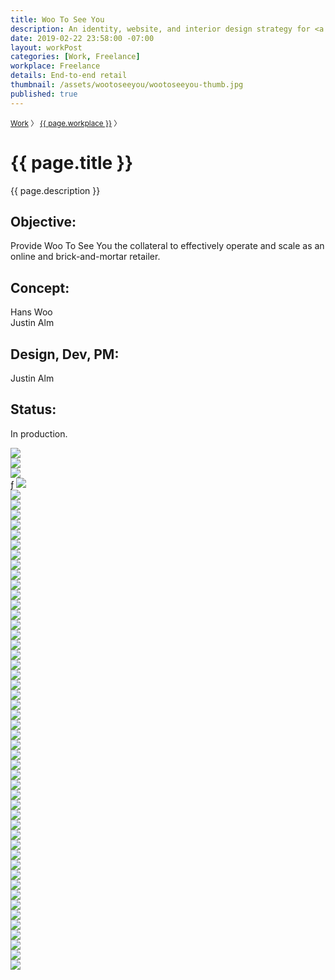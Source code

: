 ```yaml
---
title: Woo To See You
description: An identity, website, and interior design strategy for <a href="http://wootoseeyou.com/">Woo To See You</a>—facilitating curation, inclusivity, and Avante-garde fun.
date: 2019-02-22 23:58:00 -07:00
layout: workPost
categories: [Work, Freelance]
workplace: Freelance
details: End-to-end retail
thumbnail: /assets/wootoseeyou/wootoseeyou-thumb.jpg
published: true
---
```


<div class="mw-1024  u-mar-auto  u-mar-b05">
    <p class="as-h4  u-noMargin  c-grey03"><small><a class="u-cleanLink  u-text-noUnderline" href="/">Work</a>&nbsp;〉&nbsp;<a class="u-cleanLink  u-text-noUnderline" href="/#freelance-projects">{{ page.workplace }}</a>&nbsp;〉</small></p>
    <h1 class="u-noMargin  u-mar-b00"><strong>{{ page.title }}</strong></h1>
    <p class="as-h3  u-noMargin" style="max-width: 100%;">{{ page.description }}</p>
    <div class="project-metadata  u-mar-auto  u-mar-t05  u-mar-b00">
        <div class="objective">
            <h2 class="as-h5  u-noMargin  u-mar-b01"><strong>Objective</strong>:</h2>
            <p class="u-noMargin  u-mar-b02">Provide Woo To See You the collateral to effectively operate and scale as an online and brick-and-mortar retailer.</p>
        </div>
        <div>
            <h2 class="as-h5  u-noMargin  u-mar-b01"><strong>Concept</strong>:</h2>
            <p class="u-noMargin  u-mar-b02">Hans Woo<br>Justin Alm</p>
        </div>
        <div>
            <h2 class="as-h5  u-noMargin  u-mar-b01"><strong>Design, Dev, PM</strong>:</h2>
            <p class="u-noMargin  u-mar-b02">Justin Alm</p>
        </div>
        <div>
            <h2 class="as-h5  u-noMargin  u-mar-b01"><strong>Status</strong>:</h2>
            <p class="u-noMargin  u-mar-b02">In production.</p>
        </div>
    </div>
</div>

<div class="Grid  Grid--withGutters">
    <div class="Grid-cell  u-size1of1">
        <img src="/assets/wootoseeyou/wootoseeyou-hero.jpg"/>
    </div>
    <div class="Grid-cell  u-size1of4">
        <img src="/assets/wootoseeyou/wootoseeyou-brand-grid.jpg"/>
    </div>
    <div class="Grid-cell  u-size1of4">
        <img src="/assets/wootoseeyou/wootoseeyou-brand-grid-1.jpg"/>
    </div>
    <div class="Grid-cell  u-size1of4">ƒ
        <img src="/assets/wootoseeyou/wootoseeyou-brand-grid-2.jpg"/>
    </div>
    <div class="Grid-cell  u-size1of4">
        <img src="/assets/wootoseeyou/wootoseeyou-brand-grid-3.jpg"/>
    </div>
    <div class="Grid-cell  u-size1of4">
        <img src="/assets/wootoseeyou/wootoseeyou-brand-grid-4.jpg"/>
    </div>
    <div class="Grid-cell  u-size1of4">
        <img src="/assets/wootoseeyou/wootoseeyou-brand-grid-5.jpg"/>
    </div>
    <div class="Grid-cell  u-size1of4">
        <img src="/assets/wootoseeyou/wootoseeyou-brand-grid-6.jpg"/>
    </div>
    <div class="Grid-cell  u-size1of4">
        <img src="/assets/wootoseeyou/wootoseeyou-brand-grid-7.jpg"/>
    </div>
    <div class="Grid-cell  u-size1of2">
        <img src="/assets/wootoseeyou/wootoseeyou-builds-2.jpg"/>
    </div>
    <div class="Grid-cell  u-size1of2">
        <img src="/assets/wootoseeyou/wootoseeyou-builds-1.jpg"/>
    </div>
    <div class="Grid-cell  u-size1of2">
        <img src="/assets/wootoseeyou/wootoseeyou-builds-4.jpg"/>
    </div>
    <div class="Grid-cell  u-size1of2">
        <img src="/assets/wootoseeyou/wootoseeyou-builds-5.jpg"/>
    </div>
    <div class="Grid-cell  u-size1of2">
        <img src="/assets/wootoseeyou/wootoseeyou-builds.jpg"/>
    </div>
    <div class="Grid-cell  u-size1of2">
        <img src="/assets/wootoseeyou/wootoseeyou-builds-3.jpg"/>
    </div>
    <div class="Grid-cell  u-size1of4">
        <img src="/assets/wootoseeyou/wootoseeyou-builds-26.jpg"/>
    </div>
    <div class="Grid-cell  u-size1of4">
        <img src="/assets/wootoseeyou/wootoseeyou-builds-24.jpg"/>
    </div>
    <div class="Grid-cell  u-size1of2">
        <img src="/assets/wootoseeyou/wootoseeyou-builds-25.jpg"/>
    </div>
    <div class="Grid-cell  u-size1of4">
        <img src="/assets/wootoseeyou/wootoseeyou-builds-6.jpg"/>
    </div>
    <div class="Grid-cell  u-size1of4">
        <img src="/assets/wootoseeyou/wootoseeyou-builds-9.jpg"/>
    </div>
    <div class="Grid-cell  u-size1of4">
        <img src="/assets/wootoseeyou/wootoseeyou-builds-7.jpg"/>
    </div>
    <div class="Grid-cell  u-size1of4">
        <img src="/assets/wootoseeyou/wootoseeyou-builds-8.jpg"/>
    </div>
    <div class="Grid-cell  u-size1of4">
        <img src="/assets/wootoseeyou/wootoseeyou-builds-12.jpg"/>
    </div>
    <div class="Grid-cell  u-size1of4">
        <img src="/assets/wootoseeyou/wootoseeyou-builds-11.jpg"/>
    </div>
    <div class="Grid-cell  u-size1of4">
        <img src="/assets/wootoseeyou/wootoseeyou-builds-13.jpg"/>
    </div>
    <div class="Grid-cell  u-size1of4">
        <img src="/assets/wootoseeyou/wootoseeyou-builds-14.jpg"/>
    </div>
    <div class="Grid-cell  u-size1of3">
        <img src="/assets/wootoseeyou/wootoseeyou-builds-17.jpg"/>
    </div>
    <div class="Grid-cell  u-size1of3">
        <img src="/assets/wootoseeyou/wootoseeyou-builds-16.jpg"/>
    </div>
    <div class="Grid-cell  u-size1of3">
        <img src="/assets/wootoseeyou/wootoseeyou-builds-15.jpg"/>
    </div>
    <div class="Grid-cell  u-size1of3">
        <img src="/assets/wootoseeyou/wootoseeyou-builds-18.jpg"/>
    </div>
    <div class="Grid-cell  u-size1of3">
        <img src="/assets/wootoseeyou/wootoseeyou-builds-19.jpg"/>
    </div>
    <div class="Grid-cell  u-size1of3">
        <img src="/assets/wootoseeyou/wootoseeyou-builds-20.jpg"/>
    </div>
    <div class="Grid-cell  u-size1of4">
        <img src="/assets/wootoseeyou/wootoseeyou-builds-21.jpg"/>
    </div>
    <div class="Grid-cell  u-size1of4">
        <img src="/assets/wootoseeyou/wootoseeyou-builds-22.jpg"/>
    </div>
    <div class="Grid-cell  u-size1of4">
        <img src="/assets/wootoseeyou/wootoseeyou-builds-23.jpg"/>
    </div>
    <div class="Grid-cell  u-size1of4">
        <img src="/assets/wootoseeyou/wootoseeyou-builds-10.jpg"/>
    </div>
    <div class="Grid-cell  u-size1of1">
        <img src="/assets/wootoseeyou/wootoseeyou-spaces-1.jpg"/>
    </div>
    <div class="Grid-cell  u-size1of2">
        <img src="/assets/wootoseeyou/wootoseeyou-spaces.jpg"/>
    </div>
    <div class="Grid-cell  u-size1of2">
        <img src="/assets/wootoseeyou/wootoseeyou-spaces-2.jpg"/>
    </div>
    <div class="Grid-cell  u-size1of2">
        <img src="/assets/wootoseeyou/wootoseeyou-spaces-3.jpg"/>
    </div>
    <div class="Grid-cell  u-size1of2">
        <img src="/assets/wootoseeyou/wootoseeyou-spaces-4.jpg"/>
    </div>
    <div class="Grid-cell  u-size1of4">
        <img src="/assets/wootoseeyou/wootoseeyou-spaces-10.jpg"/>
    </div>
    <div class="Grid-cell  u-size1of4">
        <img src="/assets/wootoseeyou/wootoseeyou-spaces-8.jpg"/>
    </div>
    <div class="Grid-cell  u-size1of4">
        <img src="/assets/wootoseeyou/wootoseeyou-spaces-6.jpg"/>
    </div>
    <div class="Grid-cell  u-size1of4">
        <img src="/assets/wootoseeyou/wootoseeyou-spaces-5.jpg"/>
    </div>
    <div class="Grid-cell  u-size1of3">
        <img src="/assets/wootoseeyou/wootoseeyou-spaces-9.jpg"/>
    </div>
    <div class="Grid-cell  u-size1of3">
        <img src="/assets/wootoseeyou/wootoseeyou-spaces-7.jpg"/>
    </div>
    <div class="Grid-cell  u-size1of3">
        <img src="/assets/wootoseeyou/wootoseeyou-spaces-11.jpg"/>
    </div>
    <div class="Grid-cell  u-size1of2">
        <img src="/assets/wootoseeyou/wootoseeyou-people-1.jpg"/>
    </div>
    <div class="Grid-cell  u-size1of2">
        <img src="/assets/wootoseeyou/wootooseeyou-people-2.jpg"/>
    </div>
    <div class="Grid-cell  u-size1of2">
        <img src="/assets/wootoseeyou/wootoseeyou-people-3.jpg"/>
    </div>
    <div class="Grid-cell  u-size1of2">
        <img src="/assets/wootoseeyou/wootoseeyou-people-4.jpg"/>
    </div>
</div>